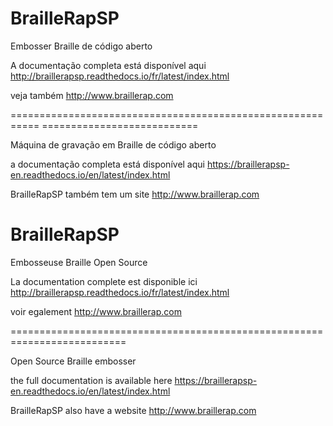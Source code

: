 # BrailleRapSP

Embosser Braille de código aberto

A documentação completa está disponível aqui http://braillerapsp.readthedocs.io/fr/latest/index.html

veja também http://www.braillerap.com

=========================================================== ===========================

Máquina de gravação em Braille de código aberto


a documentação completa está disponível aqui https://braillerapsp-en.readthedocs.io/en/latest/index.html

BrailleRapSP também tem um site http://www.braillerap.com



# BrailleRapSP

Embosseuse Braille Open Source

La documentation complete est disponible ici http://braillerapsp.readthedocs.io/fr/latest/index.html

voir egalement http://www.braillerap.com

==========================================================================

Open Source Braille embosser


the full documentation is available here https://braillerapsp-en.readthedocs.io/en/latest/index.html

BrailleRapSP also have a website http://www.braillerap.com
